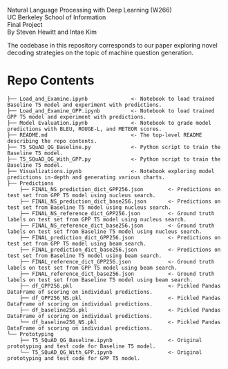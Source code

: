 Natural Language Processing with Deep Learning (W266)<br>
UC Berkeley School of Information<br>
Final Project<br>
By Steven Hewitt and Intae Kim<br>

The codebase in this repository corresponds to our paper exploring novel decoding strategies on the topic of machine question generation.

# Repo Contents
    ├── Load_and_Examine.ipynb              <- Notebook to load trained Baseline T5 model and experiment with predictions.
    ├── Load_and_Examine_GPP.ipynb          <- Notebook to load trained GPP T5 model and experiment with predictions.
    ├── Model Evaluation.ipynb              <- Notebook to grade model predictions with BLEU, ROUGE-L, and METEOR scores.
    ├── README.md                           <- The top-level README describing the repo contents.
    ├── T5_SQuAD_QG_Baseline.py             <- Python script to train the Baseline T5 model.
    ├── T5_SQuAD_QG_With_GPP.py             <- Python script to train the Baseline T5 model.
    ├── Visualizations.ipynb                <- Notebook exploring model predictions in-depth and generating various charts.
    ├── Predictions
        ├── FINAL_NS_prediction_dict_GPP256.json        <- Predictions on test set from GPP T5 model using nucleus search.
        ├── FINAL_NS_prediction_dict_base256.json       <- Predictions on test set from Baseline T5 model using nucleus search.
        ├── FINAL_NS_reference_dict_GPP256.json         <- Ground truth labels on test set from GPP T5 model using nucleus search.
        ├── FINAL_NS_reference_dict_base256.json        <- Ground truth labels on test set from Baseline T5 model using nucleus search.
        ├── FINAL_prediction_dict_GPP256.json           <- Predictions on test set from GPP T5 model using beam search.
        ├── FINAL_prediction_dict_base256.json          <- Predictions on test set from Baseline T5 model using beam search.
        ├── FINAL_reference_dict_GPP256.json            <- Ground truth labels on test set from GPP T5 model using beam search.
        ├── FINAL_reference_dict_base256.json           <- Ground truth labels on test set from Baseline T5 model using beam search.
        ├── df_GPP256.pkl                               <- Pickled Pandas DataFrame of scoring on individual predictions.
        ├── df_GPP256_NS.pkl                            <- Pickled Pandas DataFrame of scoring on individual predictions.
        ├── df_baseline256.pkl                          <- Pickled Pandas DataFrame of scoring on individual predictions.
        └── df_baseline256_NS.pkl                       <- Pickled Pandas DataFrame of scoring on individual predictions.
    └── Prototyping                          
        ├── T5_SQuAD_QG_Baseline.ipynb                  <- Original prototyping and test code for Baseline T5 model.
        └── T5_SQuAD_QG_With_GPP.ipynb                  <- Original prototyping and test code for GPP T5 model.
